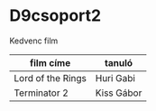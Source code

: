 # D9csoport2


Kedvenc film

| film címe | tanuló |
| --------- | ------ |
| Lord of the Rings | Huri Gabi |
| Terminator 2 | Kiss Gábor |
